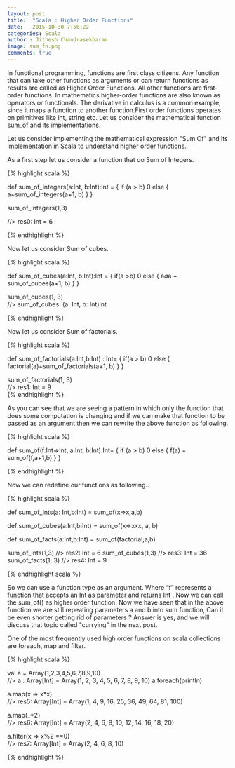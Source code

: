 ```yaml
---
layout: post
title:  "Scala : Higher Order Functions"
date:   2015-10-30 7:50:22
categories: Scala
author : Jithesh Chandrasekharan
image: sum_fn.png
comments: true
---
```


In functional programming, functions are first class citizens. Any function that can take other functions as arguments or can return functions as results are called as Higher Order Functions. All other functions are first-order functions. In mathematics higher-order functions are also known as operators or functionals. The derivative in calculus is a common example, since it maps a function to another function.First order functions operates on primitives like int, string etc. Let us consider the mathematical function sum_of and its implementations.

Let us consider implementing the mathematical expression "Sum Of" and its implementation in Scala to understand higher order functions.

As a first step let us consider a function that do Sum of Integers.

{% highlight scala %}

def sum_of_integers(a:Int, b:Int):Int =
{
	if (a > b)  0
	else
	{
	  a+sum_of_integers(a+1, b)
	}
}                                         
 
 sum_of_integers(1,3)

 //> res0: Int = 6                             

{% endhighlight %}

Now let us consider Sum of cubes.

{% highlight scala %}

def sum_of_cubes(a:Int, b:Int):Int =
 {
	if(a >b) 0
	else
	{
	  a*a*a + sum_of_cubes(a+1, b)
	}
 }                                                

sum_of_cubes(1, 3)  
//> sum_of_cubes: (a: Int, b: Int)Int   

{% endhighlight %}

Now let us consider Sum of factorials.

{% highlight scala %}

def sum_of_factorials(a:Int,b:Int) : Int=
{
   if(a > b) 0
   else
   {
   	  factorial(a)+sum_of_factorials(a+1, b)
   }
}                                         
	
sum_of_factorials(1, 3)  
//> res1: Int = 9                 
{% endhighlight %}

As you can see that we are seeing a pattern in which only the function that does some computation is changing and if we can make that function to be passed as an argument then we can rewrite the above function as following.

{% highlight scala %}

def sum_of(f:Int=>Int, a:Int, b:Int):Int=
{
	if (a > b) 0
	else
	{
		f(a) + sum_of(f,a+1,b)
	}
}                                         	

{% endhighlight %}

Now we can redefine our functions as following..

{% highlight scala %}

def sum_of_ints(a: Int,b:Int) = sum_of(x=>x,a,b)
                                                  
def sum_of_cubes(a:Int,b:Int) = sum_of(x=>x*x*x, a, b)
                                                 
def sum_of_facts(a:Int,b:Int) = sum_of(factorial,a,b)
                                               	
sum_of_ints(1,3)    //> res2: Int = 6
sum_of_cubes(1,3)   //> res3: Int = 36
sum_of_facts(1, 3)  //> res4: Int = 9

{% endhighlight scala %}


So we can use a function type as an argument. Where “f” represents a function that accepts an Int as parameter and returns Int . Now we can call the sum_of() as higher order function.  Now we have seen that in the above function we are still repeating parameters a and b into sum function, Can it be even shorter getting rid of parameters ?  Answer is yes, and we will discuss that topic called "currying" in the next post. 

One of the most frequently used high order functions on scala collections are foreach, map and filter.

{% highlight scala %}

 val a = Array(1,2,3,4,5,6,7,8,9,10)      
 //> a  : Array[Int] = Array(1, 2, 3, 4, 5, 6, 7, 8, 9, 10)
 a.foreach(println)           

 a.map(x => x*x)                               
  //> res5: Array[Int] = Array(1, 4, 9, 16, 25, 36, 49, 64, 81, 100)
   
 a.map(_*2)                                     
 //> res6: Array[Int] = Array(2, 4, 6, 8, 10, 12, 14, 16, 18, 20)
   
 a.filter(x => x%2 ==0)                         
 //> res7: Array[Int] = Array(2, 4, 6, 8, 10)

{% endhighlight %}








































